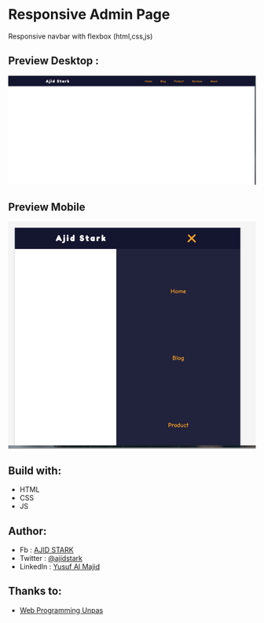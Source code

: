 # Responsive Admin Page

Responsive navbar with flexbox (html,css,js)

## Preview Desktop :
![](screenshoot.png)

## Preview Mobile
![](screenshoot_mobile.png)

## Build with:

- HTML
- CSS
- JS

## Author:

- Fb : [AJID STARK](https://fb.me/ajidstark)
- Twitter : [@ajidstark](https://twitter.com/ajidstark)
- LinkedIn : [Yusuf Al Majid](https://www.linkedin.com/in/yusuf-al-majid/)

## Thanks to:

- [Web Programming Unpas](https://www.youtube.com/watch?v=a6-v_0kjYyY)
